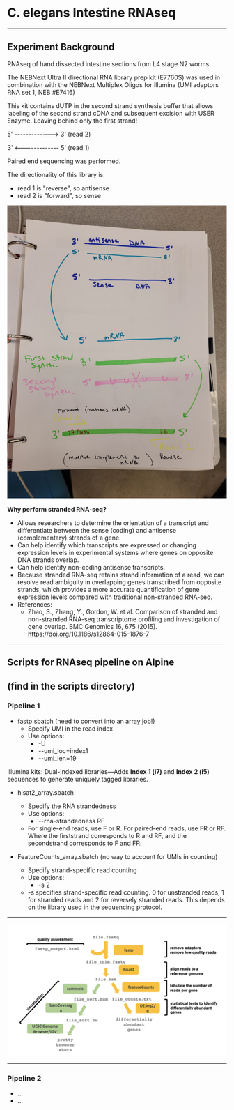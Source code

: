 # C. elegans Intestine RNAseq

---
## Experiment Background

RNAseq of hand dissected intestine sections from L4 stage N2 worms.

The NEBNext Ultra II directional RNA library prep kit (E7760S) was used in combination with the NEBNext Multiplex Oligos for illumina (UMI adaptors RNA set 1, NEB #E7416)

This kit contains dUTP in the second strand synthesis buffer that allows labeling of the second strand cDNA and subsequent excision with USER Enzyme. Leaving behind only the first strand! 


5' -------------> 3'  (read 2)

3' <------------- 5'  (read 1)


Paired end sequencing was performed.

The directionality of this library is: 
  - read 1 is "reverse", so antisense 
  - read 2 is "forward", so sense
  
![](RNA_strandedness_scheme.jpg)


**Why perform stranded RNA-seq?**

- Allows researchers to determine the orientation of a transcript and differentiate between the sense (coding) and antisense (complementary) strands of a gene.
- Can help identify which transcripts are expressed or changing expression levels in experimental systems where genes on opposite DNA strands overlap. 
- Can help identify non-coding antisense transcripts.
- Because stranded RNA-seq retains strand information of a read, we can resolve read ambiguity in overlapping genes transcribed from opposite strands, which provides a more accurate quantification of gene expression levels compared with traditional non-stranded RNA-seq.
- References:
  - Zhao, S., Zhang, Y., Gordon, W. et al. Comparison of stranded and non-stranded RNA-seq transcriptome profiling and investigation of gene overlap. BMC Genomics 16, 675 (2015). https://doi.org/10.1186/s12864-015-1876-7


---

## Scripts for RNAseq pipeline on Alpine 

## (find in the scripts directory)

### Pipeline 1

- fastp.sbatch (need to convert into an array job!) 
  - Specify UMI in the read index
  - Use options: 
    - -U 
    - --umi_loc=index1
    - --umi_len=19

Illumina kits: Dual-indexed libraries—Adds **Index 1 (i7)** and **Index 2 (i5)** sequences to generate uniquely tagged libraries.

- hisat2_array.sbatch 
  - Specify the RNA strandedness
  - Use options: 
    - --rna-strandedness RF
  - For single-end reads, use F or R. For paired-end reads, use FR or RF. Where the firststrand corresponds to R and RF, and the secondstrand corresponds to F and FR.

- FeatureCounts_array.sbatch   (no way to account for UMIs in counting) 
  - Specify strand-specific read counting 
  - Use options: 
    - -s 2
  - -s specifies strand-specific read counting. 0 for unstranded reads, 1 for stranded reads and 2 for reversely stranded reads. This depends on the library used in the sequencing protocol.
  
---

![](pipeline.png)

---

### Pipeline 2

- ...
- ... 

